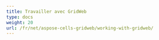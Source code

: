 ```yaml
---
title: Travailler avec GridWeb
type: docs
weight: 20
url: /fr/net/aspose-cells-gridweb/working-with-gridweb/
---
```



